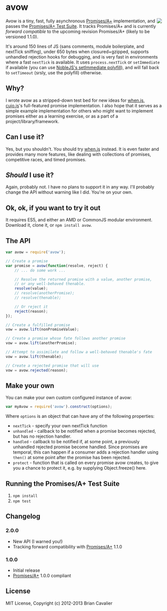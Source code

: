 # avow

<a href="http://promises-aplus.github.com/promises-spec"><img src="http://promises-aplus.github.com/promises-spec/assets/logo-small.png" align="right" /></a>
Avow is a tiny, fast, fully asynchronous [Promises/A+](https://github.com/promises-aplus/promises-spec) implementation, and passes the [Promises/A+ Test Suite](https://github.com/promises-aplus/promises-tests).  It tracks Promises/A+ and is currently *forward compatible* to the upcoming revision Promises/A+ (likely to be versioned 1.1.0).

It's around 150 lines of JS (sans comments, module boilerplate, and nextTick sniffing), under 650 bytes when closured+gzipped, supports unhandled rejection hooks for debugging, and is very fast in environments where a fast `nextTick` is available.  It uses `process.nextTick` or `setImmediate` if available (you can use [NobleJS's setImmediate polyfill](https://github.com/NobleJS/setImmediate)), and will fall back to `setTimeout` (srsly, use the polyfill) otherwise.

## Why?

I wrote avow as a stripped-down test bed for new ideas for [when.js](https://github.com/cujojs/when), [cujo.js](http://cujojs.com)'s full-featured promise implementation.  I also hope that it serves as a simple example implementation for others who might want to implement promises either as a learning exercise, or as a part of a project/library/framework.

## Can I use it?

Yes, but you shouldn't.  You should try [when.js](https://github.com/cujojs/when) instead.  It is even faster and provides many more features, like dealing with collections of promises, competitive races, and timed promises.

## *Should* I use it?

Again, probably not.  I have no plans to support it in any way.  I'll probably change the API without warning like I did.  You're on your own.

## Ok, ok, if you want to try it out

It requires ES5, and either an AMD or CommonJS modular environment. Download it, clone it, or `npm install avow`.

## The API

```js
var avow = require('avow');

// Create a promise
var promise = avow(function(resolve, reject) {
	// ... do some work ...

	// Resolve the returned promise with a value, another promise,
	// or any well-behaved thenable.
	resolve(value);
	// resolve(anotherPromise);
	// resolve(thenable);

	// Or reject it
	reject(reason);
});

// Create a fulfilled promise
vow = avow.lift(nonPromiseValue);

// Create a promise whose fate follows another promise
vow = avow.lift(anotherPromise);

// Attempt to assimilate and follow a well-behaved thenable's fate
vow = avow.lift(thenable);

// Create a rejected promise that will use
vow = avow.rejected(reason);
```

## Make your own

You can make your own custom configured instance of avow:

```js
var myAvow = require('avow').construct(options);
```

Where `options` is an object that can have any of the following properties:

* `nextTick` - specify your own nextTick function
* `unhandled` - callback to be notified when a promise becomes rejected, but has no rejection handler.
* `handled` - callback to be notified if, at some point, a previously unhandled rejected promise become handled.  Since promises are temporal, this can happen if a consumer adds a rejection handler using `then()` at some point after the promise has been rejected.
* `protect` - function that is called on every promise avow creates, to give you a chance to protect it, e.g. by supplying Object.freeze() here.

## Running the Promises/A+ Test Suite

1. `npm install`
1. `npm test`

## Changelog

### 2.0.0

* New API (I warned you!)
* Tracking forward compatibility with [Promises/A+](http://promises-aplus.github.com/promises-spec/) 1.1.0

### 1.0.0

* Initial release
* [Promises/A+](http://promises-aplus.github.com/promises-spec/) 1.0.0 compliant
## License

MIT License, Copyright (c) 2012-2013 Brian Cavalier